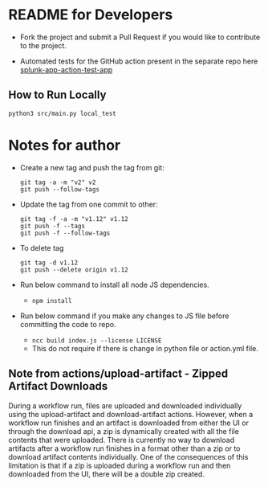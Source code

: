 # README for Developers

* Fork the project and submit a Pull Request if you would like to contribute to the project.

* Automated tests for the GitHub action present in the separate repo here [splunk-app-action-test-app](https://github.com/VatsalJagani/splunk-app-action-test-app)


## How to Run Locally
```
python3 src/main.py local_test
```


# Notes for author

* Create a new tag and push the tag from git:
  ```
  git tag -a -m "v2" v2
  git push --follow-tags
  ```

* Update the tag from one commit to other:
  ```
  git tag -f -a -m "v1.12" v1.12
  git push -f --tags
  git push -f --follow-tags
  ```

* To delete tag
  ```
  git tag -d v1.12
  git push --delete origin v1.12
  ```


* Run below command to install all node JS dependencies.
  * `npm install`

* Run below command if you make any changes to JS file before committing the code to repo.
  * `ncc build index.js --license LICENSE`
  * This do not require if there is change in python file or action.yml file.



## Note from actions/upload-artifact - Zipped Artifact Downloads
During a workflow run, files are uploaded and downloaded individually using the upload-artifact and download-artifact actions. However, when a workflow run finishes and an artifact is downloaded from either the UI or through the download api, a zip is dynamically created with all the file contents that were uploaded. There is currently no way to download artifacts after a workflow run finishes in a format other than a zip or to download artifact contents individually. One of the consequences of this limitation is that if a zip is uploaded during a workflow run and then downloaded from the UI, there will be a double zip created.
